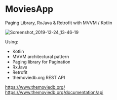 # MoviesApp
 Paging Library, RxJava &amp; Retrofit with MVVM / Kotlin
 
 
 ![Screenshot_2019-12-24_13-46-19](https://user-images.githubusercontent.com/26750131/71408516-c952a880-2653-11ea-9c4f-f698d91a9001.png)



Using:
- Kotlin
- MVVM architectural pattern
- Paging library for Pagination
- RxJava
- Retrofit
- themoviedb.org REST API


https://www.themoviedb.org/
https://www.themoviedb.org/documentation/api
